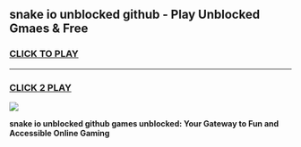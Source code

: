 
## snake io unblocked github - Play Unblocked Gmaes & Free
<h3>
<a href="https://news.freeplayer.one?title=snake_io_unblocked_github&ref=16F">CLICK TO PLAY</a></h3>
<hr>

<h3>
<a href="https://news.freeplayer.one?title=snake_io_unblocked_github&ref=16F">CLICK 2 PLAY</a>
  
</h3>

<a href="https://news.freeplayer.one?title=snake_io_unblocked_github&ref=16F/"><img src="https://clearcache.store/games.png"></a>


**snake io unblocked github games unblocked: Your Gateway to Fun and Accessible Online Gaming**
